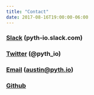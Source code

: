 ```yaml
---
title: "Contact"
date: 2017-08-16T19:00:00-06:00
---
```


### <a href="https://join.slack.com/t/pyth-io/shared_invite/enQtMjU5NDA4MDY5ODI3LTE3NzFlNjdjMDRiNzBkMzU5NDQ0MjM3NDc5MWFiNTYyNDhkYmJhMDc1MDJlYTczNWU1NDQ2YTdiYTNjYmQ1ZGU" target="_blank">Slack</a> (pyth-io.slack.com)
### <a href="https://twitter.com/pyth_io" target="_blank">Twitter</a> (@pyth_io)
### <a href="mailto:austin@pyth.io">Email</a> (**austin@pyth.io**)
### <a href="https://github.com/austintgriffith/Pyth.io" target="_blank">Github</a>

